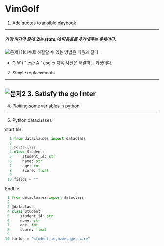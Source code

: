 # VimGolf
1. Add quotes to ansible playbook
---
##### 가장 마지막 줄에 있는 state:에 따옴표를 추가해주는 문제이다.
![문제1](https://user-images.githubusercontent.com/94672670/144594249-edd44471-dbef-4d1d-a62b-4e78b826a363.GIF)
11타수로 해결할 수 있는 방법은 다음과 같다
- G W i " esc A " esc :x
다음 사진은 해결하는 과정이다.
2. Simple replacements
---
![문제2](https://user-images.githubusercontent.com/94672670/144621521-95d60b39-9562-4bcf-9b79-e34bd4fb7b45.GIF)
3. Satisfy the go linter
---
4. Plotting some variables in python
---
5. Python dataclasses

start file
```python
  1 from dataclasses import dataclass
  2
  3 @dataclass
  4 class Student:
  5     student_id: str
  6     name: str
  7     age: int
  8     score: float
  9
 10 fields = ""
 ```
 
 Endfile
 ```python
  1 from dataclasses import dataclass
  2
  3 @dataclass
  4 class Student:
  5     student_id: str
  6     name: str
  7     age: int
  8     score: float
  9
 10 fields = "student_id,name,age,score"
 ```     
 
